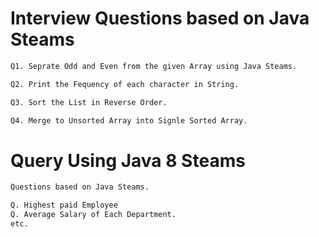 # Interview Questions based on Java Steams

```diff
Q1. Seprate Odd and Even from the given Array using Java Steams.

Q2. Print the Fequency of each character in String.

Q3. Sort the List in Reverse Order.

Q4. Merge to Unsorted Array into Signle Sorted Array.

```

# Query Using Java 8 Steams
```diff
Questions based on Java Steams.

Q. Highest paid Employee
Q. Average Salary of Each Department.
etc.
```